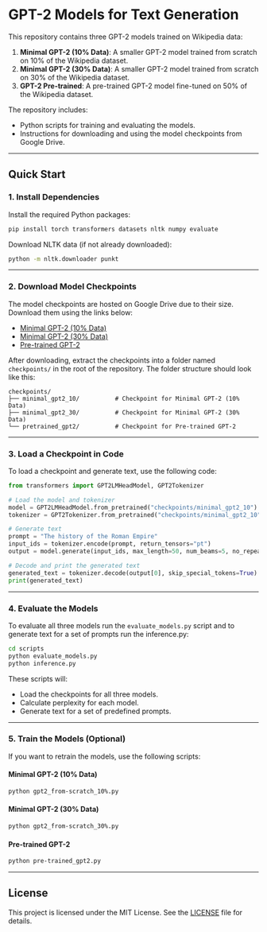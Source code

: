 # GPT-2 Models for Text Generation

This repository contains three GPT-2 models trained on Wikipedia data:
1. **Minimal GPT-2 (10% Data)**: A smaller GPT-2 model trained from scratch on 10% of the Wikipedia dataset.
2. **Minimal GPT-2 (30% Data)**: A smaller GPT-2 model trained from scratch on 30% of the Wikipedia dataset.
3. **GPT-2 Pre-trained**: A pre-trained GPT-2 model fine-tuned on 50% of the Wikipedia dataset.

The repository includes:
- Python scripts for training and evaluating the models.
- Instructions for downloading and using the model checkpoints from Google Drive.

---

## **Quick Start**

### **1. Install Dependencies**

Install the required Python packages:
```bash
pip install torch transformers datasets nltk numpy evaluate
```

Download NLTK data (if not already downloaded):
```bash
python -m nltk.downloader punkt
```

---

### **2. Download Model Checkpoints**

The model checkpoints are hosted on Google Drive due to their size. Download them using the links below:

- [Minimal GPT-2 (10% Data)](https://drive.google.com/drive/folders/1JsO7F_5H_J4TUsoQ4O5Mtn5qx3KqYDHx?usp=sharing)
- [Minimal GPT-2 (30% Data)](https://drive.google.com/drive/folders/1h5sA0_Xh3Jxx4iNymlZ6LxoAV_VVtBzR?usp=sharing)
- [Pre-trained GPT-2](https://drive.google.com/drive/folders/1jvwkzk4H3tCzTdBuiparG2qZzsnp2pdL?usp=sharing)

After downloading, extract the checkpoints into a folder named `checkpoints/` in the root of the repository. The folder structure should look like this:
```
checkpoints/
├── minimal_gpt2_10/          # Checkpoint for Minimal GPT-2 (10% Data)
├── minimal_gpt2_30/          # Checkpoint for Minimal GPT-2 (30% Data)
└── pretrained_gpt2/          # Checkpoint for Pre-trained GPT-2
```

---

### **3. Load a Checkpoint in Code**

To load a checkpoint and generate text, use the following code:

```python
from transformers import GPT2LMHeadModel, GPT2Tokenizer

# Load the model and tokenizer
model = GPT2LMHeadModel.from_pretrained("checkpoints/minimal_gpt2_10")
tokenizer = GPT2Tokenizer.from_pretrained("checkpoints/minimal_gpt2_10")

# Generate text
prompt = "The history of the Roman Empire"
input_ids = tokenizer.encode(prompt, return_tensors="pt")
output = model.generate(input_ids, max_length=50, num_beams=5, no_repeat_ngram_size=2, early_stopping=True)

# Decode and print the generated text
generated_text = tokenizer.decode(output[0], skip_special_tokens=True)
print(generated_text)
```

---

### **4. Evaluate the Models**

To evaluate all three models run the `evaluate_models.py` script and to generate text for a set of prompts run the inference.py:

```bash
cd scripts
python evaluate_models.py
python inference.py
```

These scripts will:
- Load the checkpoints for all three models.
- Calculate perplexity for each model.
- Generate text for a set of predefined prompts.

---

### **5. Train the Models (Optional)**

If you want to retrain the models, use the following scripts:

#### **Minimal GPT-2 (10% Data)**
```bash
python gpt2_from-scratch_10%.py
```

#### **Minimal GPT-2 (30% Data)**
```bash
python gpt2_from-scratch_30%.py 
```

#### **Pre-trained GPT-2**
```bash
python pre-trained_gpt2.py
```


---

## **License**

This project is licensed under the MIT License. See the [LICENSE](LICENSE) file for details.







